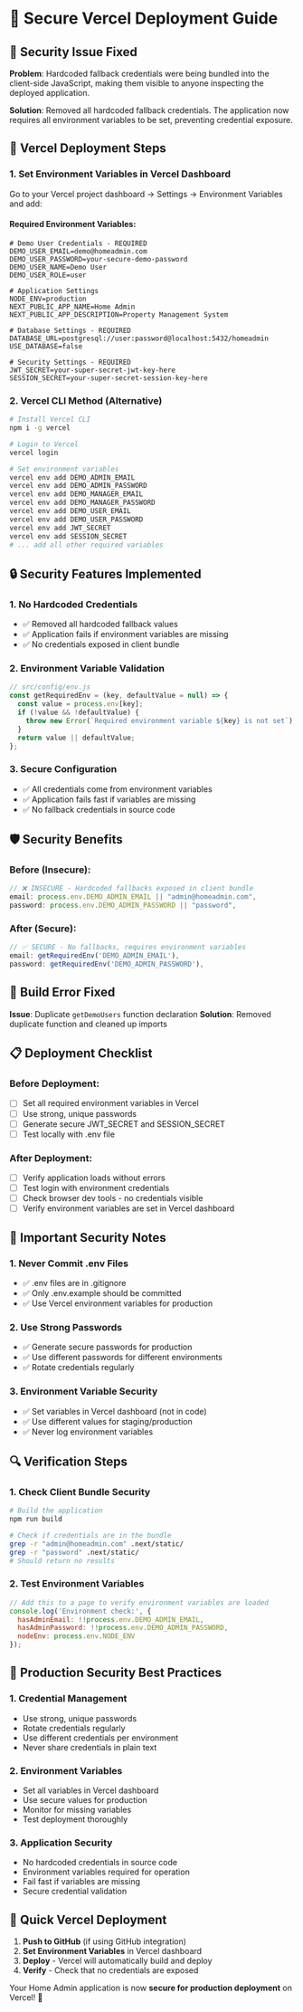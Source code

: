 # 🔐 Secure Vercel Deployment Guide

## 🚨 Security Issue Fixed

**Problem**: Hardcoded fallback credentials were being bundled into the client-side JavaScript, making them visible to anyone inspecting the deployed application.

**Solution**: Removed all hardcoded fallback credentials. The application now requires all environment variables to be set, preventing credential exposure.

## 🚀 Vercel Deployment Steps

### 1. **Set Environment Variables in Vercel Dashboard**

Go to your Vercel project dashboard → Settings → Environment Variables and add:

#### **Required Environment Variables:**
```env
# Demo User Credentials - REQUIRED
DEMO_USER_EMAIL=demo@homeadmin.com
DEMO_USER_PASSWORD=your-secure-demo-password
DEMO_USER_NAME=Demo User
DEMO_USER_ROLE=user

# Application Settings
NODE_ENV=production
NEXT_PUBLIC_APP_NAME=Home Admin
NEXT_PUBLIC_APP_DESCRIPTION=Property Management System

# Database Settings - REQUIRED
DATABASE_URL=postgresql://user:password@localhost:5432/homeadmin
USE_DATABASE=false

# Security Settings - REQUIRED
JWT_SECRET=your-super-secret-jwt-key-here
SESSION_SECRET=your-super-secret-session-key-here
```

### 2. **Vercel CLI Method (Alternative)**

```bash
# Install Vercel CLI
npm i -g vercel

# Login to Vercel
vercel login

# Set environment variables
vercel env add DEMO_ADMIN_EMAIL
vercel env add DEMO_ADMIN_PASSWORD
vercel env add DEMO_MANAGER_EMAIL
vercel env add DEMO_MANAGER_PASSWORD
vercel env add DEMO_USER_EMAIL
vercel env add DEMO_USER_PASSWORD
vercel env add JWT_SECRET
vercel env add SESSION_SECRET
# ... add all other required variables
```

## 🔒 Security Features Implemented

### **1. No Hardcoded Credentials**
- ✅ Removed all hardcoded fallback values
- ✅ Application fails if environment variables are missing
- ✅ No credentials exposed in client bundle

### **2. Environment Variable Validation**
```javascript
// src/config/env.js
const getRequiredEnv = (key, defaultValue = null) => {
  const value = process.env[key];
  if (!value && !defaultValue) {
    throw new Error(`Required environment variable ${key} is not set`);
  }
  return value || defaultValue;
};
```

### **3. Secure Configuration**
- ✅ All credentials come from environment variables
- ✅ Application fails fast if variables are missing
- ✅ No fallback credentials in source code

## 🛡️ Security Benefits

### **Before (Insecure):**
```javascript
// ❌ INSECURE - Hardcoded fallbacks exposed in client bundle
email: process.env.DEMO_ADMIN_EMAIL || "admin@homeadmin.com",
password: process.env.DEMO_ADMIN_PASSWORD || "password",
```

### **After (Secure):**
```javascript
// ✅ SECURE - No fallbacks, requires environment variables
email: getRequiredEnv('DEMO_ADMIN_EMAIL'),
password: getRequiredEnv('DEMO_ADMIN_PASSWORD'),
```

## 🔧 Build Error Fixed

**Issue**: Duplicate `getDemoUsers` function declaration
**Solution**: Removed duplicate function and cleaned up imports

## 📋 Deployment Checklist

### **Before Deployment:**
- [ ] Set all required environment variables in Vercel
- [ ] Use strong, unique passwords
- [ ] Generate secure JWT_SECRET and SESSION_SECRET
- [ ] Test locally with .env file

### **After Deployment:**
- [ ] Verify application loads without errors
- [ ] Test login with environment credentials
- [ ] Check browser dev tools - no credentials visible
- [ ] Verify environment variables are set in Vercel dashboard

## 🚨 Important Security Notes

### **1. Never Commit .env Files**
- ✅ .env files are in .gitignore
- ✅ Only .env.example should be committed
- ✅ Use Vercel environment variables for production

### **2. Use Strong Passwords**
- ✅ Generate secure passwords for production
- ✅ Use different passwords for different environments
- ✅ Rotate credentials regularly

### **3. Environment Variable Security**
- ✅ Set variables in Vercel dashboard (not in code)
- ✅ Use different values for staging/production
- ✅ Never log environment variables

## 🔍 Verification Steps

### **1. Check Client Bundle Security**
```bash
# Build the application
npm run build

# Check if credentials are in the bundle
grep -r "admin@homeadmin.com" .next/static/
grep -r "password" .next/static/
# Should return no results
```

### **2. Test Environment Variables**
```javascript
// Add this to a page to verify environment variables are loaded
console.log('Environment check:', {
  hasAdminEmail: !!process.env.DEMO_ADMIN_EMAIL,
  hasAdminPassword: !!process.env.DEMO_ADMIN_PASSWORD,
  nodeEnv: process.env.NODE_ENV
});
```

## 🎯 Production Security Best Practices

### **1. Credential Management**
- Use strong, unique passwords
- Rotate credentials regularly
- Use different credentials per environment
- Never share credentials in plain text

### **2. Environment Variables**
- Set all variables in Vercel dashboard
- Use secure values for production
- Monitor for missing variables
- Test deployment thoroughly

### **3. Application Security**
- No hardcoded credentials in source code
- Environment variables required for operation
- Fail fast if variables are missing
- Secure credential validation

## 🚀 Quick Vercel Deployment

1. **Push to GitHub** (if using GitHub integration)
2. **Set Environment Variables** in Vercel dashboard
3. **Deploy** - Vercel will automatically build and deploy
4. **Verify** - Check that no credentials are exposed

Your Home Admin application is now **secure for production deployment** on Vercel! 🔐
